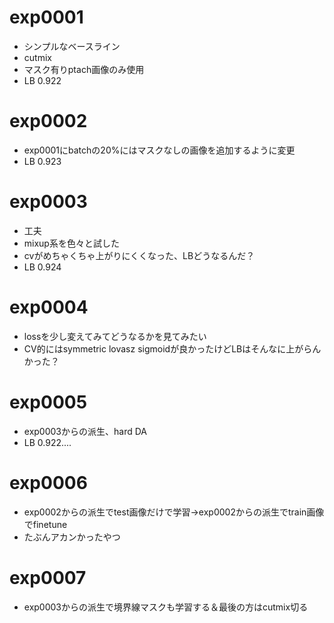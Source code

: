 # exp0001
 * シンプルなベースライン
 * cutmix
 * マスク有りptach画像のみ使用
 * LB 0.922

# exp0002
 * exp0001にbatchの20%にはマスクなしの画像を追加するように変更
 * LB 0.923

# exp0003
 * 工夫
 * mixup系を色々と試した
 * cvがめちゃくちゃ上がりにくくなった、LBどうなるんだ？
 * LB 0.924

# exp0004
 * lossを少し変えてみてどうなるかを見てみたい
 * CV的にはsymmetric lovasz sigmoidが良かったけどLBはそんなに上がらんかった？

# exp0005
 * exp0003からの派生、hard DA
 * LB 0.922....

# exp0006
 * exp0002からの派生でtest画像だけで学習->exp0002からの派生でtrain画像でfinetune
 * たぶんアカンかったやつ

# exp0007
 * exp0003からの派生で境界線マスクも学習する＆最後の方はcutmix切る
